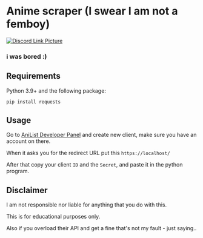 # Anime scraper (I swear I am not a femboy)

[![Discord Link Picture](https://media.discordapp.net/attachments/1081963391335272631/1089290212531769394/fdhjys.png?width=884&height=468)](https://discord.gg/your-discord-link)

### i was bored :)

## Requirements
Python 3.9+ and the following package:
```
pip install requests
```

## Usage
Go to [AniList Developer Panel](https://anilist.co/settings/developer) and create new client, make sure you have an account on there.

When it asks you for the redirect URL put this `https://localhost/`

After that copy your client `ID` and the `Secret`, and paste it in the python program.

## Disclaimer
I am not responsible nor liable for anything that you do with this. 

This is for educational purposes only.

Also if you overload their API and get a fine that's not my fault - just saying..

